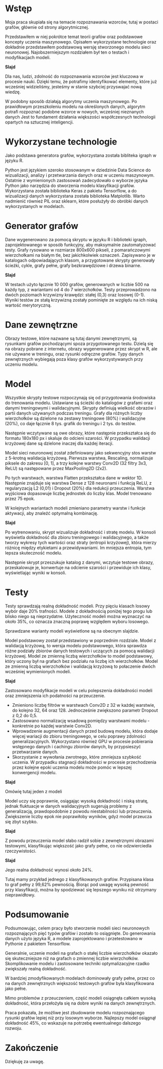 # Wstęp
Moja praca skupiała się na temacie rozpoznawania wzorców, tutaj w postaci grafów, głównie od strony algorytmicznej.

Przedstawiłem w niej pokrótce temat teorii grafów oraz podstawowe koncepty uczenia maszynowego.
Opisałem wykorzystane technologie oraz dokładnie przedstawiłem podstawową wersję
stworzonego modelu sieci neuronowej.
Najobszerniejszym rozdziałem był ten o testach i modyfikacjach modeli.

**Slajd**

Dla nas, ludzi, zdolność do rozpoznawania wzorców jest kluczowa w procesie nauki.
Dzięki temu, że potrafimy identyfikować elementy, które już wcześniej widzieliśmy,
jesteśmy w stanie szybciej przyswajać nową wiedzę.

W podobny sposób działają algorytmy uczenia maszynowego.
Po prawidłowym przeszkoleniu modelu na określonych danych,
algorytm potrafi rozpoznać podobne wzorce w nowych, wcześniej nieznanych danych
Jest to fundament działania większości współczesnych technologii opartych na sztucznej inteligencji.

# Wykorzystane technologie
Jako podstawa generatora grafów, wykorzystana została bibliteka igraph w języku R.

Python jest językiem szeroko stosowanym w dziedzinie Data Science do wizualizacji,
analizy i przetwarzania danych oraz w uczeniu maszynowym.
Ostatnie z wymienionych zastosowań zadecydowało o wyborze języka Python jako narzędzia do stworzenia modelu klasyfikacji grafów.
Wykorzystana została biblioteka Keras z pakietu Tensorflow,
a do wizualizacji danych wykorzystana została biblioteka Matplotlib.
Warto nadmienić również PIL oraz sklearn, które posłużyły do obróbki danych wykorzystanych w modelach.

# Generator grafów
Dane wygenerowano za pomocą skryptu w języku R i biblioteki igraph,
zaprojektowanego w sposób funkcyjny, aby maksymalnie zautomatyzować testy.
Grafy rysowano w rozmiarze 800x600 pikseli, z pomarańczowymi wierzchołkami na białym tle, bez jakichkolwiek oznaczeń.
Zapisywano je w katalogach odpowiadających klasom,
a przygotowane skrypty generowały ścieżki, cykle, grafy pełne, grafy bezkrawędziowe i drzewa binarne.

**Slajd**

W testach użyto łącznie 10 000 grafów, generowanych w liczbie 500 na każdy typ, z wariantami od 4 do 7 wierzchołków.
Testy przeprowadzono na dwóch poziomach krzywizny krawędzi: stałej (0,3) oraz losowej (0-1).
Wyniki testów ze stałą krzywizną zostały pominięte ze względu na ich niską wartość merytoryczną.

# Dane zewnętrzne
Obrazy testowe, które nazwane są tutaj danymi zewnętrznymi, są rysunkami grafów pochodzącymi spoza przygotowanego testu.
Dzielą się na obrazy pobrane z internetu, obrazy wygenerowane przez skrypt w R,
ale nie używane w treningu, oraz rysunki odręczne grafów.
Typy danych zewnętrznych wybiegają poza klasy grafów wykorzystywanych przy uczeniu modelu.

# Model
Wszystkie skrypty testowe rozpoczynają się od przygotowania środowiska do trenowania modelu.
Ustawiane są ścieżki do katalogów z grafami oraz danymi treningowymi i walidacyjnymi.
Skrypty definiują wielkość obrazów i partii danych używanych podczas treningu.
Grafy dla różnych liczby wierzchołków są dzielone na zestawy treningowe (80%) i walidacyjne (20%),
co daje łącznie 8 tys. grafik do treningu i 2 tys. do testów.

Następnie wczytywane są owe obrazy, które następnie przekształca się do formatu 180x180 px i skaluje do odcieni szarości.
W przypadku walidacji krzyżowej dane są dzielone inaczej dla każdej iteracji.

Model sieci neuronowej został zdefiniowany jako sekwencyjny stos warstw z 5-krotną walidacją krzyżową.
Pierwsza warstwa, Rescaling, normalizuje piksele do zakresu [0, 1],
a trzy kolejne warstwy Conv2D (32 filtry 3x3, ReLU) są następowane przez MaxPooling2D (2x2).

Po tych warstwach, warstwa Flatten przekształca dane w wektor 1D.
Następnie znajduje się warstwa Dense z 128 neuronami i funkcją ReLU,
z regularyzacją L2 (0,01) i Dropout (20%) dla redukcji przeuczenia.
Warstwa wyjściowa dopasowuje liczbę jednostek do liczby klas. Model trenowano przez 75 epok.

W kolejnych wariantach modeli zmieniano parametry warstw i funkcje aktywacji, aby znaleźć optymalną kombinację.

**Slajd**

Po wytrenowaniu, skrypt wizualizuje dokładność i stratę modelu.
W konsoli wyświetla dokładność dla zbioru treningowego i walidacyjnego,
a także tworzy wykresy tych wartości oraz straty (entropii krzyżowej), która mierzy różnicę między etykietami a przewidywaniami.
Im mniejsza entropia, tym lepsza skuteczność modelu.

Następnie skrypt przeszukuje katalog z danymi, wczytuje testowe obrazy, przeskalowuje je,
konwertuje na odcienie szarości i przewiduje ich klasy, wyświetlając wyniki w konsoli.

# Testy
Testy sprawdzają realną dokładność modeli.
Przy pięciu klasach losowy wybór daje 20% trafności.
Modele z dokładnością poniżej tego progu lub blisko niego są nieprzydatne.
Użyteczność modeli można wyznaczyć na około 35%, co oznacza znaczną poprawę względem wyboru losowego.

Sprawdzane warianty modeli wyświetlone są na obecnym slajdzie.

Model podstawowy został przedstawiony w poprzednim rozdziale.
Model z walidacją krzyżową, to wersja modelu podstawowego,
która sprawdza różne podziały zbiorów danych testowych i uczących za pomocą walidacji krzyżowej.
Model ze zmienną liczbą wierzchołków to model podstawowy,
który uczony był na grafach bez podziału na liczbę ich wierzchołków.
Model ze zmienną liczbą wierzchołków i walidacją krzyżową to połaczenie dwóch wcześniej wymienionych modeli.

**Slajd**

Zastosowano modyfikacje modeli w celu polepszenia dokładności modeli oraz zmniejszenia ich podatności na przeuczenie.
- Zmieniono liczbę filtrów w warstwach Conv2D z 32 w każdej warstwie, do kolejno 32, 64 oraz 128.
    Jednocześnie zwiększono parametr Dropout z 0,2 do 0,5.
- Zastosowano normalizację wsadową pomiędzy warstwami modelu - konkretnie po każdej warstwie Conv2D.
- Wprowadzenie augmentacji danych przed budową modelu, która dodaje więcej wariacji do zbioru treningowego,
    w celu poprawy zdolności generalizacyjnych.
    Wykorzystano również GPU w procesie pobierania wstępnego danych i cachingu zbiorów danych,
    by przypsieszyć przetwarzanie danych.
- Skorzystanie z wywołania zwrotnego, które zmniejsza szybkość uczenia.
    W przypadku stagnacji dokładności w procesie przechodzenia przez kolejne epoki uczenia modelu
    może pomóc w lepszej konwergencji modelu.

**Slajd**

Omówię tutaj jeden z modeli

Model uczy się poprawnie, osiągając wysoką dokładność i niską stratę,
jednak fluktuacje w danych walidacyjnych sugerują problemy z generalizacją,
prawdopodobnie z powodu niestabilności lub przeuczenia.
Zwiększenie liczby epok nie poprawiłoby wyników, gdyż model przeucza się zbyt szybko.

**Slajd**

Z powodu przeuczenia model słabo radził sobie z zewnętrznymi obrazami testowymi,
klasyfikując większość jako grafy pełne, co nie odzwierciedla rzeczywistości.

**Slajd**

Jego realna dokładność wynosi około 24%.

Tutaj mamy przykład jednego z klasyfikowanych grafów.
Przypisana klasa to graf pełny z 99,62% pewnością.
Biorąc pod uwagę wysoką pewność przy klasyfikacji,
można by spodziewać się lepszego wyniku niż otrzymany nieprawidłowy.

# Podsumowanie
Podsumowując, celem pracy było stworzenie modeli sieci neuronowych
rozpoznających pięć typów grafów i zostało to osiągnięte.
Do generowania danych użyto języka R, a modele zaprojektowano i przetestowano w Pythonie z pakietem Tensorflow.

Generalnie, uczenie modeli na grafach o stałej liczbie wierzchołków
okazało się skuteczniejsze niż na grafach o zmiennej liczbie wierzchołków.
Skomplikowanie modelu i zastosowane techniki optymalizacyjne rzadko zwiększały realną dokładność.

W bardziej zmodyfikowanych modelach dominowały grafy pełne,
przez co na danych zewnętrznych większość testowych grafów była klasyfikowana jako pełne.

Mimo problemów z przeuczeniem, część modeli osiągnęła całkiem wysoką dokładność,
która przełożyła się na dobre wyniki na danych zewnętrznych.

Praca pokazała, że możliwe jest zbudowanie modelu rozpoznającego rysunki grafów lepiej niż przy losowym wyborze.
Najlepszy model osiągnął dokładność 45%, co wskazuje na potrzebę ewentualnego dalszego rozwoju.

# Zakończenie
Dziękuję za uwagę.